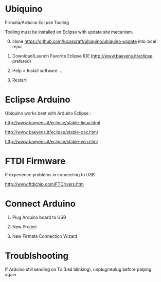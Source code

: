 # Ubiquino
Firmata/Arduino Eclipse Tooling

Tooling must be installed on Eclipse with update site mecanism.

0) clone https://github.com/lucascraft/ubiquino/ubiquino-update into local repo

1) Download/Launch Favorite Eclipse IDE (http://www.baeyens.it/eclipse prefered)

2) Help > Install software ... <The local repository clone path>

3) Restart

# Eclipse Arduino

Ubiquino works best with Arduino Eclipse : 

http://www.baeyens.it/eclipse/stable-linux.html

http://www.baeyens.it/eclipse/stable-osx.html

http://www.baeyens.it/eclipse/stable-win.html

# FTDI Firmware 

If experience problems in connecting to USB

http://www.ftdichip.com/FTDrivers.htm

# Connect Arduino

1) Plug Arduino board to USB

2) New Project

3) New Firmata Connection Wizard

# Troublshooting

If Arduino still sending on Tx (Led blinking), unplug/replug before palying again


